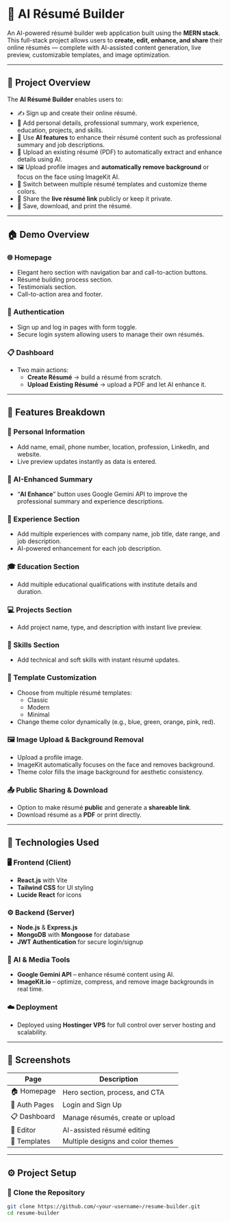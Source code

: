 # 🧠 AI Résumé Builder

An AI-powered résumé builder web application built using the **MERN stack**.  
This full-stack project allows users to **create, edit, enhance, and share** their online résumés — complete with AI-assisted content generation, live preview, customizable templates, and image optimization.

---

## 🚀 Project Overview

The **AI Résumé Builder** enables users to:

- ✍️ Sign up and create their online résumé.
- 🧾 Add personal details, professional summary, work experience, education, projects, and skills.
- 🤖 Use **AI features** to enhance their résumé content such as professional summary and job descriptions.
- 🧩 Upload an existing résumé (PDF) to automatically extract and enhance details using AI.
- 🖼️ Upload profile images and **automatically remove background** or focus on the face using ImageKit AI.
- 🎨 Switch between multiple résumé templates and customize theme colors.
- 🔗 Share the **live résumé link** publicly or keep it private.
- 💾 Save, download, and print the résumé.

---

## 🏠 Demo Overview

### 🌐 Homepage
- Elegant hero section with navigation bar and call-to-action buttons.
- Résumé building process section.
- Testimonials section.
- Call-to-action area and footer.

### 👤 Authentication
- Sign up and log in pages with form toggle.
- Secure login system allowing users to manage their own résumés.

### 📋 Dashboard
- Two main actions:  
  - **Create Résumé** → build a résumé from scratch.  
  - **Upload Existing Résumé** → upload a PDF and let AI enhance it.

---

## 🧩 Features Breakdown

### 🪪 Personal Information
- Add name, email, phone number, location, profession, LinkedIn, and website.
- Live preview updates instantly as data is entered.

### 🧠 AI-Enhanced Summary
- “**AI Enhance**” button uses Google Gemini API to improve the professional summary and experience descriptions.

### 💼 Experience Section
- Add multiple experiences with company name, job title, date range, and job description.
- AI-powered enhancement for each job description.

### 🎓 Education Section
- Add multiple educational qualifications with institute details and duration.

### 💻 Projects Section
- Add project name, type, and description with instant live preview.

### 🧰 Skills Section
- Add technical and soft skills with instant résumé updates.

### 🎨 Template Customization
- Choose from multiple résumé templates:
  - Classic
  - Modern
  - Minimal
- Change theme color dynamically (e.g., blue, green, orange, pink, red).

### 🖼️ Image Upload & Background Removal
- Upload a profile image.
- ImageKit automatically focuses on the face and removes background.
- Theme color fills the image background for aesthetic consistency.

### 📤 Public Sharing & Download
- Option to make résumé **public** and generate a **shareable link**.
- Download résumé as a **PDF** or print directly.

---

## 🧠 Technologies Used

### 🖥️ Frontend (Client)
- **React.js** with Vite
- **Tailwind CSS** for UI styling
- **Lucide React** for icons

### ⚙️ Backend (Server)
- **Node.js** & **Express.js**
- **MongoDB** with **Mongoose** for database
- **JWT Authentication** for secure login/signup

### 🤖 AI & Media Tools
- **Google Gemini API** – enhance résumé content using AI.
- **ImageKit.io** – optimize, compress, and remove image backgrounds in real time.

### ☁️ Deployment
- Deployed using **Hostinger VPS** for full control over server hosting and scalability.

---

## 📸 Screenshots

| Page | Description |
|------|--------------|
| 🏠 Homepage | Hero section, process, and CTA |
| 🔐 Auth Pages | Login and Sign Up |
| 📋 Dashboard | Manage résumés, create or upload |
| 🧾 Editor | AI-assisted résumé editing |
| 🎨 Templates | Multiple designs and color themes |

---

## ⚙️ Project Setup

### 🧩 Clone the Repository
```bash
git clone https://github.com/<your-username>/resume-builder.git
cd resume-builder
